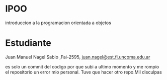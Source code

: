 
# IPOO 
introduccion a la programacion orientada a objetos 
# Estudiante 
Juan Manuel Nagel Sabio ,Fai-2595, juan.nagel@est.fi.uncoma.edu.ar

es solo un commit del codigo por que subi a ultimo momento y me rompio el repositorio un error mio personal. Tuve que hacer otro repo.Mil disculpas